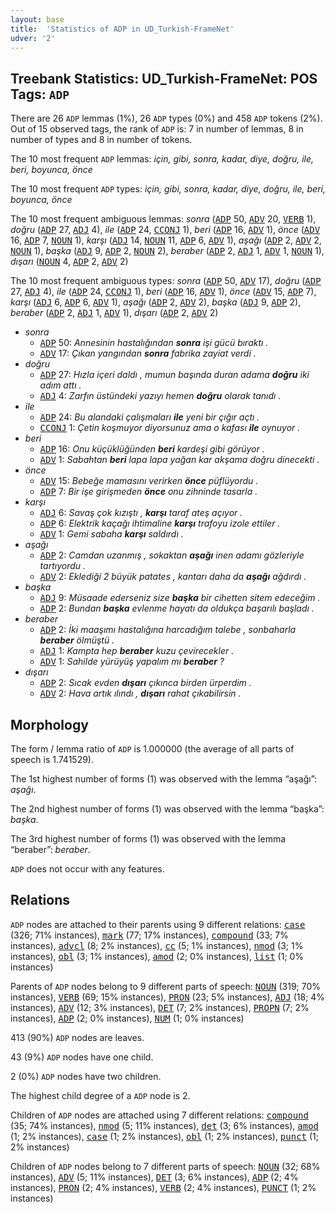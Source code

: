 ```yaml
---
layout: base
title:  'Statistics of ADP in UD_Turkish-FrameNet'
udver: '2'
---
```


## Treebank Statistics: UD_Turkish-FrameNet: POS Tags: `ADP`

There are 26 `ADP` lemmas (1%), 26 `ADP` types (0%) and 458 `ADP` tokens (2%).
Out of 15 observed tags, the rank of `ADP` is: 7 in number of lemmas, 8 in number of types and 8 in number of tokens.

The 10 most frequent `ADP` lemmas: <em>için, gibi, sonra, kadar, diye, doğru, ile, beri, boyunca, önce</em>

The 10 most frequent `ADP` types:  <em>için, gibi, sonra, kadar, diye, doğru, ile, beri, boyunca, önce</em>

The 10 most frequent ambiguous lemmas: <em>sonra</em> (<tt><a href="tr_framenet-pos-ADP.html">ADP</a></tt> 50, <tt><a href="tr_framenet-pos-ADV.html">ADV</a></tt> 20, <tt><a href="tr_framenet-pos-VERB.html">VERB</a></tt> 1), <em>doğru</em> (<tt><a href="tr_framenet-pos-ADP.html">ADP</a></tt> 27, <tt><a href="tr_framenet-pos-ADJ.html">ADJ</a></tt> 4), <em>ile</em> (<tt><a href="tr_framenet-pos-ADP.html">ADP</a></tt> 24, <tt><a href="tr_framenet-pos-CCONJ.html">CCONJ</a></tt> 1), <em>beri</em> (<tt><a href="tr_framenet-pos-ADP.html">ADP</a></tt> 16, <tt><a href="tr_framenet-pos-ADV.html">ADV</a></tt> 1), <em>önce</em> (<tt><a href="tr_framenet-pos-ADV.html">ADV</a></tt> 16, <tt><a href="tr_framenet-pos-ADP.html">ADP</a></tt> 7, <tt><a href="tr_framenet-pos-NOUN.html">NOUN</a></tt> 1), <em>karşı</em> (<tt><a href="tr_framenet-pos-ADJ.html">ADJ</a></tt> 14, <tt><a href="tr_framenet-pos-NOUN.html">NOUN</a></tt> 11, <tt><a href="tr_framenet-pos-ADP.html">ADP</a></tt> 6, <tt><a href="tr_framenet-pos-ADV.html">ADV</a></tt> 1), <em>aşağı</em> (<tt><a href="tr_framenet-pos-ADP.html">ADP</a></tt> 2, <tt><a href="tr_framenet-pos-ADV.html">ADV</a></tt> 2, <tt><a href="tr_framenet-pos-NOUN.html">NOUN</a></tt> 1), <em>başka</em> (<tt><a href="tr_framenet-pos-ADJ.html">ADJ</a></tt> 9, <tt><a href="tr_framenet-pos-ADP.html">ADP</a></tt> 2, <tt><a href="tr_framenet-pos-NOUN.html">NOUN</a></tt> 2), <em>beraber</em> (<tt><a href="tr_framenet-pos-ADP.html">ADP</a></tt> 2, <tt><a href="tr_framenet-pos-ADJ.html">ADJ</a></tt> 1, <tt><a href="tr_framenet-pos-ADV.html">ADV</a></tt> 1, <tt><a href="tr_framenet-pos-NOUN.html">NOUN</a></tt> 1), <em>dışarı</em> (<tt><a href="tr_framenet-pos-NOUN.html">NOUN</a></tt> 4, <tt><a href="tr_framenet-pos-ADP.html">ADP</a></tt> 2, <tt><a href="tr_framenet-pos-ADV.html">ADV</a></tt> 2)

The 10 most frequent ambiguous types:  <em>sonra</em> (<tt><a href="tr_framenet-pos-ADP.html">ADP</a></tt> 50, <tt><a href="tr_framenet-pos-ADV.html">ADV</a></tt> 17), <em>doğru</em> (<tt><a href="tr_framenet-pos-ADP.html">ADP</a></tt> 27, <tt><a href="tr_framenet-pos-ADJ.html">ADJ</a></tt> 4), <em>ile</em> (<tt><a href="tr_framenet-pos-ADP.html">ADP</a></tt> 24, <tt><a href="tr_framenet-pos-CCONJ.html">CCONJ</a></tt> 1), <em>beri</em> (<tt><a href="tr_framenet-pos-ADP.html">ADP</a></tt> 16, <tt><a href="tr_framenet-pos-ADV.html">ADV</a></tt> 1), <em>önce</em> (<tt><a href="tr_framenet-pos-ADV.html">ADV</a></tt> 15, <tt><a href="tr_framenet-pos-ADP.html">ADP</a></tt> 7), <em>karşı</em> (<tt><a href="tr_framenet-pos-ADJ.html">ADJ</a></tt> 6, <tt><a href="tr_framenet-pos-ADP.html">ADP</a></tt> 6, <tt><a href="tr_framenet-pos-ADV.html">ADV</a></tt> 1), <em>aşağı</em> (<tt><a href="tr_framenet-pos-ADP.html">ADP</a></tt> 2, <tt><a href="tr_framenet-pos-ADV.html">ADV</a></tt> 2), <em>başka</em> (<tt><a href="tr_framenet-pos-ADJ.html">ADJ</a></tt> 9, <tt><a href="tr_framenet-pos-ADP.html">ADP</a></tt> 2), <em>beraber</em> (<tt><a href="tr_framenet-pos-ADP.html">ADP</a></tt> 2, <tt><a href="tr_framenet-pos-ADJ.html">ADJ</a></tt> 1, <tt><a href="tr_framenet-pos-ADV.html">ADV</a></tt> 1), <em>dışarı</em> (<tt><a href="tr_framenet-pos-ADP.html">ADP</a></tt> 2, <tt><a href="tr_framenet-pos-ADV.html">ADV</a></tt> 2)


* <em>sonra</em>
  * <tt><a href="tr_framenet-pos-ADP.html">ADP</a></tt> 50: <em>Annesinin hastalığından <b>sonra</b> işi gücü bıraktı .</em>
  * <tt><a href="tr_framenet-pos-ADV.html">ADV</a></tt> 17: <em>Çıkan yangından <b>sonra</b> fabrika zayiat verdi .</em>
* <em>doğru</em>
  * <tt><a href="tr_framenet-pos-ADP.html">ADP</a></tt> 27: <em>Hızla içeri daldı , mumun başında duran adama <b>doğru</b> iki adım attı .</em>
  * <tt><a href="tr_framenet-pos-ADJ.html">ADJ</a></tt> 4: <em>Zarfın üstündeki yazıyı hemen <b>doğru</b> olarak tanıdı .</em>
* <em>ile</em>
  * <tt><a href="tr_framenet-pos-ADP.html">ADP</a></tt> 24: <em>Bu alandaki çalışmaları <b>ile</b> yeni bir çığır açtı .</em>
  * <tt><a href="tr_framenet-pos-CCONJ.html">CCONJ</a></tt> 1: <em>Çetin koşmuyor diyorsunuz ama o kafası <b>ile</b> oynuyor .</em>
* <em>beri</em>
  * <tt><a href="tr_framenet-pos-ADP.html">ADP</a></tt> 16: <em>Onu küçüklüğünden <b>beri</b> kardeşi gibi görüyor .</em>
  * <tt><a href="tr_framenet-pos-ADV.html">ADV</a></tt> 1: <em>Sabahtan <b>beri</b> lapa lapa yağan kar akşama doğru dinecekti .</em>
* <em>önce</em>
  * <tt><a href="tr_framenet-pos-ADV.html">ADV</a></tt> 15: <em>Bebeğe mamasını verirken <b>önce</b> püflüyordu .</em>
  * <tt><a href="tr_framenet-pos-ADP.html">ADP</a></tt> 7: <em>Bir işe girişmeden <b>önce</b> onu zihninde tasarla .</em>
* <em>karşı</em>
  * <tt><a href="tr_framenet-pos-ADJ.html">ADJ</a></tt> 6: <em>Savaş çok kızıştı , <b>karşı</b> taraf ateş açıyor .</em>
  * <tt><a href="tr_framenet-pos-ADP.html">ADP</a></tt> 6: <em>Elektrik kaçağı ihtimaline <b>karşı</b> trafoyu izole ettiler .</em>
  * <tt><a href="tr_framenet-pos-ADV.html">ADV</a></tt> 1: <em>Gemi sabaha <b>karşı</b> saldırdı .</em>
* <em>aşağı</em>
  * <tt><a href="tr_framenet-pos-ADP.html">ADP</a></tt> 2: <em>Camdan uzanmış , sokaktan <b>aşağı</b> inen adamı gözleriyle tartıyordu .</em>
  * <tt><a href="tr_framenet-pos-ADV.html">ADV</a></tt> 2: <em>Eklediği 2 büyük patates , kantarı daha da <b>aşağı</b> ağdırdı .</em>
* <em>başka</em>
  * <tt><a href="tr_framenet-pos-ADJ.html">ADJ</a></tt> 9: <em>Müsaade ederseniz size <b>başka</b> bir cihetten sitem edeceğim .</em>
  * <tt><a href="tr_framenet-pos-ADP.html">ADP</a></tt> 2: <em>Bundan <b>başka</b> evlenme hayatı da oldukça başarılı başladı .</em>
* <em>beraber</em>
  * <tt><a href="tr_framenet-pos-ADP.html">ADP</a></tt> 2: <em>İki maaşımı hastalığına harcadığım talebe , sonbaharla <b>beraber</b> ölmüştü .</em>
  * <tt><a href="tr_framenet-pos-ADJ.html">ADJ</a></tt> 1: <em>Kampta hep <b>beraber</b> kuzu çevirecekler .</em>
  * <tt><a href="tr_framenet-pos-ADV.html">ADV</a></tt> 1: <em>Sahilde yürüyüş yapalım mı <b>beraber</b> ?</em>
* <em>dışarı</em>
  * <tt><a href="tr_framenet-pos-ADP.html">ADP</a></tt> 2: <em>Sıcak evden <b>dışarı</b> çıkınca birden ürperdim .</em>
  * <tt><a href="tr_framenet-pos-ADV.html">ADV</a></tt> 2: <em>Hava artık ılındı , <b>dışarı</b> rahat çıkabilirsin .</em>

## Morphology

The form / lemma ratio of `ADP` is 1.000000 (the average of all parts of speech is 1.741529).

The 1st highest number of forms (1) was observed with the lemma “aşağı”: <em>aşağı</em>.

The 2nd highest number of forms (1) was observed with the lemma “başka”: <em>başka</em>.

The 3rd highest number of forms (1) was observed with the lemma “beraber”: <em>beraber</em>.

`ADP` does not occur with any features.


## Relations

`ADP` nodes are attached to their parents using 9 different relations: <tt><a href="tr_framenet-dep-case.html">case</a></tt> (326; 71% instances), <tt><a href="tr_framenet-dep-mark.html">mark</a></tt> (77; 17% instances), <tt><a href="tr_framenet-dep-compound.html">compound</a></tt> (33; 7% instances), <tt><a href="tr_framenet-dep-advcl.html">advcl</a></tt> (8; 2% instances), <tt><a href="tr_framenet-dep-cc.html">cc</a></tt> (5; 1% instances), <tt><a href="tr_framenet-dep-nmod.html">nmod</a></tt> (3; 1% instances), <tt><a href="tr_framenet-dep-obl.html">obl</a></tt> (3; 1% instances), <tt><a href="tr_framenet-dep-amod.html">amod</a></tt> (2; 0% instances), <tt><a href="tr_framenet-dep-list.html">list</a></tt> (1; 0% instances)

Parents of `ADP` nodes belong to 9 different parts of speech: <tt><a href="tr_framenet-pos-NOUN.html">NOUN</a></tt> (319; 70% instances), <tt><a href="tr_framenet-pos-VERB.html">VERB</a></tt> (69; 15% instances), <tt><a href="tr_framenet-pos-PRON.html">PRON</a></tt> (23; 5% instances), <tt><a href="tr_framenet-pos-ADJ.html">ADJ</a></tt> (18; 4% instances), <tt><a href="tr_framenet-pos-ADV.html">ADV</a></tt> (12; 3% instances), <tt><a href="tr_framenet-pos-DET.html">DET</a></tt> (7; 2% instances), <tt><a href="tr_framenet-pos-PROPN.html">PROPN</a></tt> (7; 2% instances), <tt><a href="tr_framenet-pos-ADP.html">ADP</a></tt> (2; 0% instances), <tt><a href="tr_framenet-pos-NUM.html">NUM</a></tt> (1; 0% instances)

413 (90%) `ADP` nodes are leaves.

43 (9%) `ADP` nodes have one child.

2 (0%) `ADP` nodes have two children.

The highest child degree of a `ADP` node is 2.

Children of `ADP` nodes are attached using 7 different relations: <tt><a href="tr_framenet-dep-compound.html">compound</a></tt> (35; 74% instances), <tt><a href="tr_framenet-dep-nmod.html">nmod</a></tt> (5; 11% instances), <tt><a href="tr_framenet-dep-det.html">det</a></tt> (3; 6% instances), <tt><a href="tr_framenet-dep-amod.html">amod</a></tt> (1; 2% instances), <tt><a href="tr_framenet-dep-case.html">case</a></tt> (1; 2% instances), <tt><a href="tr_framenet-dep-obl.html">obl</a></tt> (1; 2% instances), <tt><a href="tr_framenet-dep-punct.html">punct</a></tt> (1; 2% instances)

Children of `ADP` nodes belong to 7 different parts of speech: <tt><a href="tr_framenet-pos-NOUN.html">NOUN</a></tt> (32; 68% instances), <tt><a href="tr_framenet-pos-ADV.html">ADV</a></tt> (5; 11% instances), <tt><a href="tr_framenet-pos-DET.html">DET</a></tt> (3; 6% instances), <tt><a href="tr_framenet-pos-ADP.html">ADP</a></tt> (2; 4% instances), <tt><a href="tr_framenet-pos-PRON.html">PRON</a></tt> (2; 4% instances), <tt><a href="tr_framenet-pos-VERB.html">VERB</a></tt> (2; 4% instances), <tt><a href="tr_framenet-pos-PUNCT.html">PUNCT</a></tt> (1; 2% instances)

